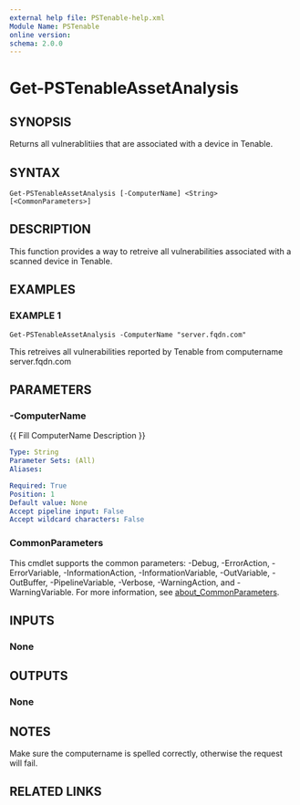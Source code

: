 ```yaml
---
external help file: PSTenable-help.xml
Module Name: PSTenable
online version:
schema: 2.0.0
---
```


# Get-PSTenableAssetAnalysis

## SYNOPSIS
Returns all vulnerablitiies that are associated with a device in Tenable.

## SYNTAX

```
Get-PSTenableAssetAnalysis [-ComputerName] <String> [<CommonParameters>]
```

## DESCRIPTION
This function provides a way to retreive all vulnerabilities associated with a scanned device in Tenable.

## EXAMPLES

### EXAMPLE 1
```
Get-PSTenableAssetAnalysis -ComputerName "server.fqdn.com"
```

This retreives all vulnerabilities reported by Tenable from computername server.fqdn.com

## PARAMETERS

### -ComputerName
{{ Fill ComputerName Description }}

```yaml
Type: String
Parameter Sets: (All)
Aliases:

Required: True
Position: 1
Default value: None
Accept pipeline input: False
Accept wildcard characters: False
```

### CommonParameters
This cmdlet supports the common parameters: -Debug, -ErrorAction, -ErrorVariable, -InformationAction, -InformationVariable, -OutVariable, -OutBuffer, -PipelineVariable, -Verbose, -WarningAction, and -WarningVariable. For more information, see [about_CommonParameters](http://go.microsoft.com/fwlink/?LinkID=113216).

## INPUTS

### None
## OUTPUTS

### None
## NOTES
Make sure the computername is spelled correctly, otherwise the request will fail.

## RELATED LINKS
